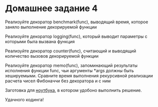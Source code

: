 # Домашнее задание 4

Реализуйте декоратор benchmark(func), выводящий время, которое заняло выполнение декорируемой функции

Реализуйте декоратор logging(func), который выводит параметры с которыми была вызвана функция

Реализуйте декоратор counter(func), считающий и выводящий количество вызовов декорируемой функции

Реализуйте декоратор memo(func), запоминающий результаты исполнения функции func, чьи аргументы *args должны быть хешируемыми. Сравните время выполнения рекурсивной реализации расчета чисел Фибоначчи без декоратора и с ним

Заготовка для [ноутбука](https://colab.research.google.com/drive/1-UyCnEGDaDE03y4YL50oDCVoP3KU7TUs), в котором удобоно выполнить решение.

Удачного кодинга!
